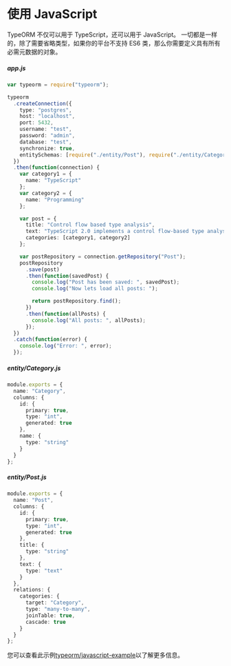 # 使用 JavaScript

TypeORM 不仅可以用于 TypeScript，还可以用于 JavaScript。
一切都是一样的，除了需要省略类型，如果你的平台不支持 ES6 类，那么你需要定义具有所有必需元数据的对象。

##### app.js

```typescript
var typeorm = require("typeorm");

typeorm
  .createConnection({
    type: "postgres",
    host: "localhost",
    port: 5432,
    username: "test",
    password: "admin",
    database: "test",
    synchronize: true,
    entitySchemas: [require("./entity/Post"), require("./entity/Category")]
  })
  .then(function(connection) {
    var category1 = {
      name: "TypeScript"
    };
    var category2 = {
      name: "Programming"
    };

    var post = {
      title: "Control flow based type analysis",
      text: "TypeScript 2.0 implements a control flow-based type analysis for local variables and parameters.",
      categories: [category1, category2]
    };

    var postRepository = connection.getRepository("Post");
    postRepository
      .save(post)
      .then(function(savedPost) {
        console.log("Post has been saved: ", savedPost);
        console.log("Now lets load all posts: ");

        return postRepository.find();
      })
      .then(function(allPosts) {
        console.log("All posts: ", allPosts);
      });
  })
  .catch(function(error) {
    console.log("Error: ", error);
  });
```

##### entity/Category.js

```typescript
module.exports = {
  name: "Category",
  columns: {
    id: {
      primary: true,
      type: "int",
      generated: true
    },
    name: {
      type: "string"
    }
  }
};
```

##### entity/Post.js

```typescript
module.exports = {
  name: "Post",
  columns: {
    id: {
      primary: true,
      type: "int",
      generated: true
    },
    title: {
      type: "string"
    },
    text: {
      type: "text"
    }
  },
  relations: {
    categories: {
      target: "Category",
      type: "many-to-many",
      joinTable: true,
      cascade: true
    }
  }
};
```

您可以查看此示例[typeorm/javascript-example](https://github.com/typeorm/javascript-example)以了解更多信息。
